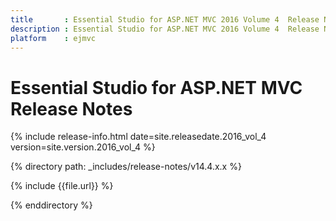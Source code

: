 ```yaml
---
title       : Essential Studio for ASP.NET MVC 2016 Volume 4  Release Notes
description : Essential Studio for ASP.NET MVC 2016 Volume 4  Release Notes
platform    : ejmvc
---
```


# Essential Studio for ASP.NET MVC Release Notes

{% include release-info.html date=site.releasedate.2016_vol_4 version=site.version.2016_vol_4 %} 

{% directory path: _includes/release-notes/v14.4.x.x %}

{% include {{file.url}} %}

{% enddirectory %}